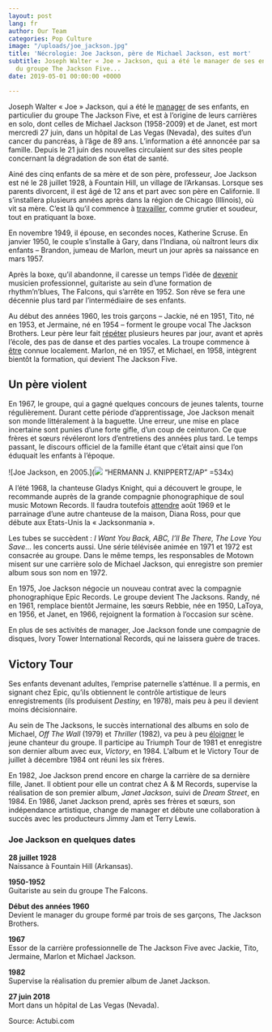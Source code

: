 ```yaml
---
layout: post
lang: fr
author: Our Team
categories: Pop Culture
image: "/uploads/joe_jackson.jpg"
title: 'Nécrologie: Joe Jackson, père de Michael Jackson, est mort'
subtitle: Joseph Walter « Joe » Jackson, qui a été le manager de ses enfants, en particulier
  du groupe The Jackson Five...
date: 2019-05-01 00:00:00 +0000

---
```

Joseph Walter « Joe » Jackson, qui a été le [manager](https://conjugaison.lemonde.fr/conjugaison/premier-groupe/manager/ "Conjugaison du verbe manager") de ses enfants, en particulier du groupe The Jackson Five, et est à l’origine de leurs carrières en solo, dont celles de Michael Jackson (1958-2009) et de Janet, est mort mercredi 27 juin, dans un hôpital de Las Vegas (Nevada), des suites d’un cancer du pancréas, à l’âge de 89 ans. L’information a été annoncée par sa famille. Depuis le 21 juin des nouvelles circulaient sur des sites people concernant la dégradation de son état de santé.

Ainé des cinq enfants de sa mère et de son père, professeur, Joe Jackson est né le 28 juillet 1928, à Fountain Hill, un village de l’Arkansas. Lorsque ses parents divorcent, il est âgé de 12 ans et part avec son père en Californie. Il s’installera plusieurs années après dans la région de Chicago (Illinois), où vit sa mère. C’est là qu’il commence à [travailler](https://conjugaison.lemonde.fr/conjugaison/premier-groupe/travailler/ "Conjugaison du verbe travailler"), comme grutier et soudeur, tout en pratiquant la boxe.

En novembre 1949, il épouse, en secondes noces, Katherine Scruse. En janvier 1950, le couple s’installe à Gary, dans l’Indiana, où naîtront leurs dix enfants – Brandon, jumeau de Marlon, meurt un jour après sa naissance en mars 1957.

Après la boxe, qu’il abandonne, il caresse un temps l’idée de [devenir](https://conjugaison.lemonde.fr/conjugaison/troisieme-groupe/devenir/ "Conjugaison du verbe devenir") musicien professionnel, guitariste au sein d’une formation de rhythm’n’blues, The Falcons, qui s’arrête en 1952. Son rêve se fera une décennie plus tard par l’intermédiaire de ses enfants.

Au début des années 1960, les trois garçons – Jackie, né en 1951, Tito, né en 1953, et Jermaine, né en 1954 – forment le groupe vocal The Jackson Brothers. Leur père leur fait [répéter](https://conjugaison.lemonde.fr/conjugaison/premier-groupe/r%C3%A9p%C3%A9ter/ "Conjugaison du verbe répéter") plusieurs heures par jour, avant et après l’école, des pas de danse et des parties vocales. La troupe commence à [être](https://conjugaison.lemonde.fr/conjugaison/auxiliaire/%C3%AAtre/ "Conjugaison du verbe être") connue localement. Marlon, né en 1957, et Michael, en 1958, intègrent bientôt la formation, qui devient The Jackson Five.

## Un père violent

En 1967, le groupe, qui a gagné quelques concours de jeunes talents, tourne régulièrement. Durant cette période d’apprentissage, Joe Jackson menait son monde littéralement à la baguette. Une erreur, une mise en place incertaine sont punies d’une forte gifle, d’un coup de ceinturon. Ce que frères et sœurs révéleront lors d’entretiens des années plus tard. Le temps passant, le discours officiel de la famille étant que c’était ainsi que l’on éduquait les enfants à l’époque.

!\[Joe Jackson, en 2005.\](![](https://img.lemde.fr/2018/06/28/0/0/2000/1568/534/0/60/0/84c798e_15963-bf8c7n.bzkq.jpg) “HERMANN J. KNIPPERTZ/AP” =534x)

A l’été 1968, la chanteuse Gladys Knight, qui a découvert le groupe, le recommande auprès de la grande compagnie phonographique de soul music Motown Records. Il faudra toutefois [attendre](https://conjugaison.lemonde.fr/conjugaison/troisieme-groupe/attendre/ "Conjugaison du verbe attendre") août 1969 et le parrainage d’une autre chanteuse de la maison, Diana Ross, pour que débute aux Etats-Unis la « Jacksonmania ».

Les tubes se succèdent : _I Want You Back, ABC, I’ll Be There, The Love You Save_… les concerts aussi. Une série télévisée animée en 1971 et 1972 est consacrée au groupe. Dans le même temps, les responsables de Motown misent sur une carrière solo de Michael Jackson, qui enregistre son premier album sous son nom en 1972.

En 1975, Joe Jackson négocie un nouveau contrat avec la compagnie phonographique Epic Records. Le groupe devient The Jacksons. Randy, né en 1961, remplace bientôt Jermaine, les sœurs Rebbie, née en 1950, LaToya, en 1956, et Janet, en 1966, rejoignent la formation à l’occasion sur scène.

En plus de ses activités de manager, Joe Jackson fonde une compagnie de disques, Ivory Tower International Records, qui ne laissera guère de traces.

## Victory Tour

Ses enfants devenant adultes, l’emprise paternelle s’atténue. Il a permis, en signant chez Epic, qu’ils obtiennent le contrôle artistique de leurs enregistrements (ils produisent _Destiny,_ en 1978), mais peu à peu il devient moins décisionnaire.

Au sein de The Jacksons, le succès international des albums en solo de Michael, _Off The Wall_ (1979) et _Thriller_ (1982), va peu à peu [éloigner](https://conjugaison.lemonde.fr/conjugaison/premier-groupe/%C3%A9loigner/ "Conjugaison du verbe éloigner") le jeune chanteur du groupe. Il participe au Triumph Tour de 1981 et enregistre son dernier album avec eux, _Victory_, en 1984. L’album et le Victory Tour de juillet à décembre 1984 ont réuni les six frères.

En 1982, Joe Jackson prend encore en charge la carrière de sa dernière fille, Janet. Il obtient pour elle un contrat chez A & M Records, supervise la réalisation de son premier album, _Janet Jackson_, suivi de _Dream Street_, en 1984. En 1986, Janet Jackson prend, après ses frères et sœurs, son indépendance artistique, change de manager et débute une collaboration à succès avec les producteurs Jimmy Jam et Terry Lewis.

### Joe Jackson en quelques dates

**28 juillet 1928**  
Naissance à Fountain Hill (Arkansas).

**1950-1952**  
Guitariste au sein du groupe The Falcons.

**Début des années 1960**  
Devient le manager du groupe formé par trois de ses garçons, The Jackson Brothers.

**1967**  
Essor de la carrière professionnelle de The Jackson Five avec Jackie, Tito, Jermaine, Marlon et Michael Jackson.

**1982**  
Supervise la réalisation du premier album de Janet Jackson.

**27 juin 2018**  
Mort dans un hôpital de Las Vegas (Nevada).

Source: Actubi.com